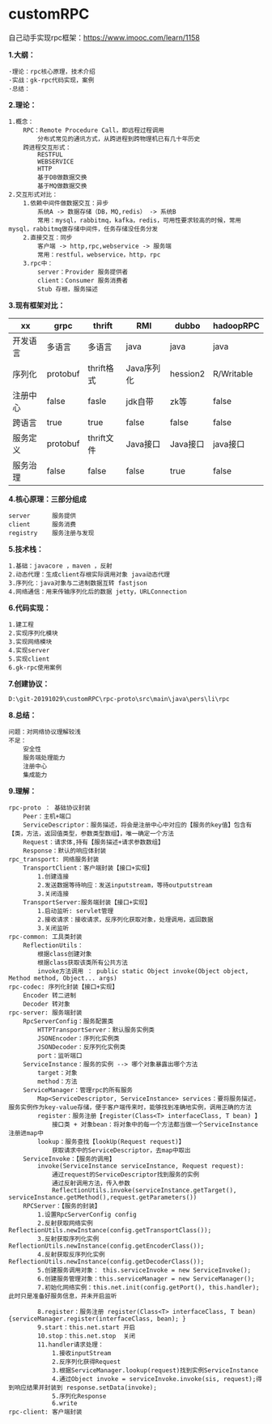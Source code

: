 # customRPC
自己动手实现rpc框架：https://www.imooc.com/learn/1158

**1.大纲：**
    
    ·理论：rpc核心原理，技术介绍
    ·实战：gk-rpc代码实现，案例
    ·总结：
    
**2.理论：**
    
    1.概念：
        RPC：Remote Procedure Call，即远程过程调用
            分布式常见的通讯方式，从跨进程到跨物理机已有几十年历史
        跨进程交互形式：
            RESTFUL
            WEBSERVICE
            HTTP
            基于DB做数据交换
            基于MQ做数据交换
    2.交互形式对比：
        1.依赖中间件做数据交互：异步
            系统A -> 数据存储（DB，MQ,redis） -> 系统B
            常用：mysql，rabbitmq，kafka，redis，可用性要求较高的时候，常用mysql，rabbitmq做存储中间件，任务存储没任务分发
        2.直接交互：同步
            客户端 -> http,rpc,webservice -> 服务端
            常用：restful，webservice，http，rpc
        3.rpc中：
            server：Provider 服务提供者
            client：Consumer 服务消费者
            Stub 存根，服务描述
            
**3.现有框架对比：**

 |xx      |grpc     |thrift     |RMI        |dubbo      |hadoopRPC|
 |----    |----     |----       |----       |----       |----|
 |开发语言|多语言   |多语言     |java       |java       |java|
 |序列化  |protobuf |thrift格式 |Java序列化 |hession2   |R/Writable|
 |注册中心|false    |fasle      |jdk自带    |zk等       |false|
 |跨语言  |true     |true       |false      |false      |false|
 |服务定义|protobuf |thrift文件 |Java接口   |Java接口   |java接口|
 |服务治理|false    |false      |false      |true       |false|
        
**4.核心原理：三部分组成**
    
    server      服务提供
    client      服务消费
    registry    服务注册与发现
    
**5.技术栈：**
    
    1.基础：javacore ，maven ，反射
    2.动态代理：生成client存根实际调用对象 java动态代理
    3.序列化：java对象与二进制数据互转 fastjson
    4.网络通信：用来传输序列化后的数据 jetty，URLConnection

**6.代码实现：**
    
    1.建工程
    2.实现序列化模块
    3.实现网络模块
    4.实现server
    5.实现client
    6.gk-rpc使用案例

**7.创建协议：**
    
    D:\git-20191029\customRPC\rpc-proto\src\main\java\pers\li\rpc
    
**8.总结：**
    
    问题：对网络协议理解较浅
    不足：
        安全性
        服务端处理能力 
        注册中心
        集成能力                                                                                                                                                                                                                                                                                                                                                                                                                                                                                                                                                                                                                                                                                                                                                                                                                                                                                                                                                                                                                                                                                                                                                                                                                                                                                                                                                                                                                                                                                                                                                                            
    
**9.理解：**
    
    rpc-proto ： 基础协议封装
        Peer：主机+端口
        ServiceDescriptor：服务描述，将会是注册中心中对应的【服务的key值】包含有【类，方法，返回值类型，参数类型数组】，唯一确定一个方法
        Request：请求体,持有【服务描述+请求参数数组】
        Response：默认的响应体封装
    rpc_transport: 网络服务封装
        TransportClient：客户端封装【接口+实现】
            1.创建连接
            2.发送数据等待响应：发送inputstream，等待outputstream
            3.关闭连接
        TransportServer:服务端封装【接口+实现】
            1.启动监听: servlet管理
            2.接收请求：接收请求，反序列化获取对象，处理调用，返回数据
            3.关闭监听
    rpc-common: 工具类封装
        ReflectionUtils：
            根据class创建对象
            根据class获取该类所有公共方法
            invoke方法调用 ： public static Object invoke(Object object, Method method, Object... args)
    rpc-codec: 序列化封装【接口+实现】
        Encoder 转二进制
        Decoder 转对象
    rpc-server: 服务端封装
        RpcServerConfig：服务配置类
            HTTPTransportServer：默认服务实例类
            JSONEncoder：序列化实例类
            JSONDecoder：反序列化实例类
            port：监听端口
        ServiceInstance：服务的实例 --> 哪个对象暴露出哪个方法
            target：对象
            method：方法
        ServiceManager：管理rpc的所有服务
            Map<ServiceDescriptor, ServiceInstance> services：要将服务描述，服务实例作为key-value存储，便于客户端传来时，能够找到准确地实例，调用正确的方法
            register：服务注册【register(Class<T> interfaceClass, T bean) 】
                接口类 + 对象bean：将对象中的每一个方法都当做一个ServiceInstance注册进map中
            lookup：服务查找【lookUp(Request request)】
                获取请求中的ServiceDescriptor，去map中取出
        ServiceInvoke：【服务的调用】
            invoke(ServiceInstance serviceInstance, Request request):
                通过request的ServiceDescriptor找到服务的实例
                通过反射调用方法，传入参数
                ReflectionUtils.invoke(serviceInstance.getTarget(), serviceInstance.getMethod(),request.getParameters())
        RPCServer：【服务的封装】
            1.设置RpcServerConfig config
            2.反射获取网络实例     ReflectionUtils.newInstance(config.getTransportClass());
            3.反射获取序列化实例   ReflectionUtils.newInstance(config.getEncoderClass());
            4.反射获取反序列化实例 ReflectionUtils.newInstance(config.getDecoderClass());
            5.创建服务调用对象： this.serviceInvoke = new ServiceInvoke();
            6.创建服务管理对象：this.serviceManager = new ServiceManager();
            7.初始化网络实例：this.net.init(config.getPort(), this.handler); 此时只是准备好服务信息，并未开启监听
            
            8.register：服务注册 register(Class<T> interfaceClass, T bean) {serviceManager.register(interfaceClass, bean); }
            9.start：this.net.start 开启
            10.stop：this.net.stop  关闭
            11.handler请求处理：
                1.接收inputStream
                2.反序列化获得Request
                3.根据ServiceManager.lookup(request)找到实例ServiceInstance
                4.通过Object invoke = serviceInvoke.invoke(sis, request);得到响应结果并封装到 response.setData(invoke);
                5.序列化Response
                6.write
    rpc-client: 客户端封装
         
        
    
    
    
    
    
    
    
    
    
    
    
    
    
    
    
    
    
    
    
    
    
    
    
    
    
